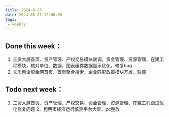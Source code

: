 ```yaml
---
title: 2024-8-23
date: 2024-08-23 12:00:00
tags: 
 - weekly
---
```

## Done this week：
   1. 三资大屏首页、资产管理、产权交易模块联调，资金管理、资源管理、在建工程模块，核对单位、数据，图表组件数据显示优化，修复bug
   2. 长乐惠企资金网首页、首页聚合搜索、企业匹配政策模块开发，联调
## Todo next week：
   1. 三资大屏首页、资产管理、产权交易、资金管理、资源管理、在建工程跟进优化修复问题
   2、昆明市经济运行监测平台大屏、pc整改